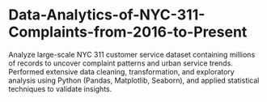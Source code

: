 # Data-Analytics-of-NYC-311-Complaints-from-2016-to-Present
Analyze large-scale NYC 311 customer service dataset containing millions of records to uncover complaint patterns and urban service trends. Performed extensive data cleaning, transformation, and exploratory analysis using Python (Pandas, Matplotlib, Seaborn), and applied statistical techniques to validate insights.

